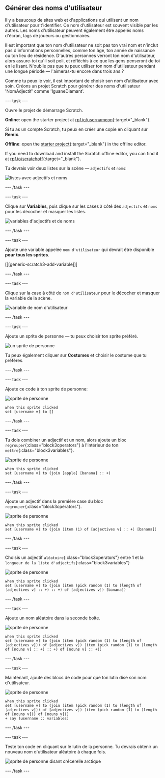 ## Générer des noms d'utilisateur

Il y a beaucoup de sites web et d'applications qui utilisent un nom d'utilisateur pour t'identifier. Ce nom d'utilisateur est souvent visible par les autres. Les noms d'utilisateur peuvent également être appelés noms d'écran, tags de joueurs ou gestionnaires.

Il est important que ton nom d'utilisateur ne soit pas ton vrai nom et n'inclut pas d'informations personnelles, comme ton âge, ton année de naissance ou ton lieu de résidence. D'autres personnes verront ton nom d'utilisateur, alors assure-toi qu'il soit poli, et réfléchis à ce que les gens penseront de toi en le lisant. N'oublie pas que tu peux utiliser ton nom d'utilisateur pendant une longue période — l'aimeras-tu encore dans trois ans ?

Comme tu peux le voir, il est important de choisir son nom d’utilisateur avec soin. Créons un projet Scratch pour générer des noms d'utilisateur 'NomAdjectif' comme 'IguaneDiamant'.

\--- task \---

Ouvre le projet de démarrage Scratch.

**Online**: open the starter project at [rpf.io/usernameon](https://rpf.io/usernameon){:target="_blank"}.

Si tu as un compte Scratch, tu peux en créer une copie en cliquant sur **Remix**.

**Offline**: open the [starter project](https://rpf.io/p/en/username-generator-go){:target="_blank"} in the offline editor.

If you need to download and install the Scratch offline editor, you can find it at [rpf.io/scratchoff](https://rpf.io/scratchoff){:target="_blank"}.

Tu devrais voir deux listes sur la scène — `adjectifs` et `noms`:

![listes avec adjectifs et noms](images/usernames-lists.png)

\--- /task \---

\--- task \---

Clique sur **Variables**, puis clique sur les cases à côté des `adjectifs` et `noms` pour les décocher et masquer les listes.

![variables d'adjectifs et de noms](images/usernames-hide.png)

\--- /task \---

\--- task \---

Ajoute une variable appelée `nom d'utilisateur` qui devrait être disponible **pour tous les sprites**.

[[[generic-scratch3-add-variable]]]

\--- /task \---

\--- task \---

Clique sur la case à côté de `nom d'utilisateur` pour le décocher et masquer la variable de la scène.

![variable de nom d'utilisateur](images/usernames-hide-variable.png)

\--- /task \---

\--- task \---

Ajoute un sprite de personne — tu peux choisir ton sprite préféré.

![un sprite de personne](images/usernames-person.png)

Tu peux également cliquer sur **Costumes** et choisir le costume que tu préféres.

\--- /task \---

\--- task \---

Ajoute ce code à ton sprite de personne:

![sprite de personne](images/person-sprite.png)

```blocks3
when this sprite clicked
set [username v] to []
```

\--- /task \---

\--- task \---

Tu dois combiner un adjectif et un nom, alors ajoute un bloc `regrouper`{:class="block3operators"} à l'intérieur de ton `mettre`{:class="block3variables"}.

![sprite de personne](images/person-sprite.png)

```blocks3
when this sprite clicked
set [username v] to (join [apple] [banana] :: +)
```

\--- /task \---

\--- task \---

Ajoute un adjectif dans la première case du bloc `regrouper`{:class="block3operators"}.

![sprite de personne](images/person-sprite.png)

```blocks3
when this sprite clicked
set [username v] to (join (item (1) of [adjectives v] :: +) [banana])
```

\--- /task \---

\--- task \---

Choisis un adjectif `aléatoire`{:class="block3operators"} entre 1 et la `longueur de la liste d'adjectifs`{:class="block3variables"}

![sprite de personne](images/person-sprite.png)

```blocks3
when this sprite clicked
set [username v] to (join (item (pick random (1) to (length of [adjectives v] :: +) :: +) of [adjectives v]) [banana])
```

\--- /task \---

\--- task \---

Ajoute un nom aléatoire dans la seconde boîte.

![sprite de personne](images/person-sprite.png)

```blocks3
when this sprite clicked
set [username v] to (join (item (pick random (1) to (length of [adjectives v])) of [adjectives v]) (item (pick random (1) to (length of [nouns v] :: +) :: +) of [nouns v] :: +))
```

\--- /task \---

\--- task \---

Maintenant, ajoute des blocs de code pour que ton lutin dise son nom d'utilisateur.

![sprite de personne](images/person-sprite.png)

```blocks3
when this sprite clicked
set [username v] to (join (item (pick random (1) to (length of [adjectives v])) of [adjectives v]) (item (pick random (1) to (length of [nouns v])) of [nouns v]))
+ say (username :: variables)
```

\--- /task \---

\--- task \---

Teste ton code en cliquant sur le lutin de la personne. Tu devrais obtenir un nouveau nom d'utilisateur aléatoire à chaque fois.

![sprite de personne disant crécerelle arctique](images/usernames-click.png)

\--- /task \---